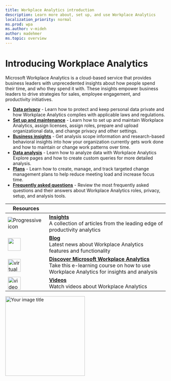 ```yaml
---
title: Workplace Analytics introduction
description: Learn more about, set up, and use Workplace Analytics
localization_priority: normal 
ms.prod: wpa
ms.author: v-mideh
author: madehmer
ms.topic: overview
---
```

# Introducing Workplace Analytics

Microsoft Workplace Analytics is a cloud-based service that provides business leaders with unprecedented insights about how people spend their time, and who they spend it with. These insights empower business leaders to drive strategies for sales, employee engagement, and productivity initiatives.

* [**Data privacy**](../WorkplaceAnalytics/privacy/data-protection-intro.md) - Learn how to protect and keep personal data private and how Workplace Analytics complies with applicable laws and regulations.
* [**Set up and maintenance**](../WorkplaceAnalytics/use/home-page.md) - Learn how to set up and maintain Workplace Analytics, assign licenses, assign roles, prepare and upload organizational data, and change privacy and other settings.
* [**Business insights**](../WorkplaceAnalytics/use/home-page.md) - Get analysis scope information and research-based behavioral insights into how your organization currently gets work done and how to maintain or change work patterns over time.
* [**Data analysis**](../WorkplaceAnalytics/Overview/get-started.md) - Learn how to analyze data with Workplace Analytics Explore pages and how to create custom queries for more detailed analysis.
* [**Plans**](../WorkplaceAnalytics/tutorials/solutionsv2-intro.md) - Learn how to create, manage, and track targeted change management plans to help reduce meeting load and increase focus time.
* [**Frequently asked questions**](../WorkplaceAnalytics/use/faq.md) - Review the most frequently asked questions and their answers about Workplace Analytics roles, privacy, setup, and analysis tools.

|Resources|               |
|---------| ------------- |
|![Progressive icon](https://docs.microsoft.com/media/common/i_progressive.svg) |[**Insights**](https://insights.office.com)<br>A collection of articles from the leading edge of productivity analytics |
|<img src="https://docs.microsoft.com/media/common/i_blog.svg" width="40 px" height="40 px" alt-text="blog icon"> |[**Blog**](https://techcommunity.microsoft.com/t5/Office-365-Analytics-Blog/bg-p/Office365AnalyticsBlog)<br>Latest news about Workplace Analytics features and functionality |
|<img src="https://docs.microsoft.com/media/common/i_virtual-training.svg" alt="virtual course icon" width="40 px" height="40 px" /> |[**Discover Microsoft Workplace Analytics**](https://docs.microsoft.com/learn/modules/workplace-analytics-discover/)<br>Take this e-learning course on how to use Workplace Analytics for insights and analysis |
|<img src="https://docs.microsoft.com/media/common/i_video.svg" width="40 px" height="40 px" alt="video icon"> |[**Videos**](~/overview/videos.md)<br>Watch videos about Workplace Analytics |
<img src="https://github.com/your_image.png" alt="Your image title" width="250"/>